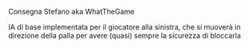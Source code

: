 Consegna Stefano aka WhatTheGame

IA di base implementata per il giocatore alla sinistra,
che si muoverà in direzione della palla per avere (quasi) sempre la sicurezza di bloccarla